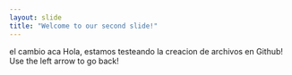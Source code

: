 ```yaml
---
layout: slide
title: "Welcome to our second slide!"
---
```

el cambio aca
Hola, estamos testeando la creacion de archivos en Github!
Use the left arrow to go back!

